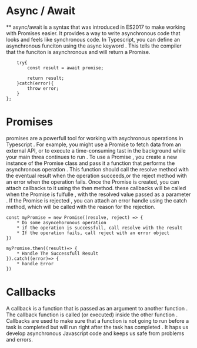 # Async / Await

** async/await is a syntax that was introduced in ES2017 to make working with Promises easier. It provides a way to write asynchronous code that looks and feels like synchronous code. In Typescript, you can define an asynchronous funciton using the async keyword . This tells the compiler that the funciton is asynchronous and will return a Promise.


<!-- Async Await Example -->


``` const functionName =  async (): Promise<ReturnType> => {
    try{
        const result = await promise;

        return result;
    }catch(error){
        throw error;
    }
}; 
```


# Promises
promises are a powerfull tool for working with asychronous operations in Typescript . For example, you might use a Promise to fetch data from an external API, or to execute a time-consuming tast in the background while your main threa continues to run . To use a Promise , you create a new instance of the Promise class and pass it a function that performs the asynchronous operation . This function should call the resolve method with the eventual result when the operation succeeds,or the reject method with an error when the operation fails. 
Once the Promise is created, you can attach callbacks to it using the then method.
these callbacks will be called when the Promise is fulfulle , with the resolved value passed as a parameter .
If the Promise is rejected , you can attach an error handle using the catch method, which will be called with the reason for the rejection.

<!-- Promies Example -->

```
const myPromise = new Promise((resolve, reject) => {
    * Do some asyncehoronous operation
    * if the operation is successfull, call resolve with the result
    * If the operation fails, call reject with an error object
})

myPromise.then((result)=> {
    * Handle The Successfull Result
}).catch((error)=> {
    * handle Error
})
```

# Callbacks
A callback is a function that is passed as an argument to another function . The callback function is called (or executed) inside the other function . Callbacks are used to make sure that a function is not going to run before a task is completed but will run right after the task has completed . It haps us develop asynchronous Javascript code and keeps us safe from problems and errors.






